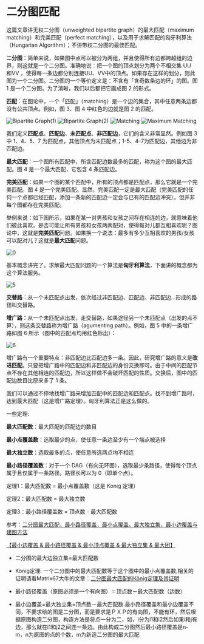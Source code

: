 # 二分图匹配

这篇文章讲无权二分图（unweighted bipartite graph）的最大匹配（maximum matching）和完美匹配（perfect matching），以及用于求解匹配的匈牙利算法（Hungarian Algorithm）；不讲带权二分图的最佳匹配。

**二分图**：简单来说，如果图中点可以被分为两组，并且使得所有边都跨越组的边界，则这就是一个二分图。准确地说：把一个图的顶点划分为两个不相交集 UU 和VV ，使得每一条边都分别连接UU、VV中的顶点。如果存在这样的划分，则此图为一个二分图。二分图的一个等价定义是：不含有「含奇数条边的环」的图。图 1 是一个二分图。为了清晰，我们以后都把它画成图 2 的形式。

**匹配**：在图论中，一个「匹配」（matching）是一个边的集合，其中任意两条边都没有公共顶点。例如，图 3、图 4 中红色的边就是图 2 的匹配。

![Bipartite Graph(1)](https://img.renfei.org/2013/08/1.png)  ![Bipartite Graph(2)](https://img.renfei.org/2013/08/2.png)  ![Matching](https://img.renfei.org/2013/08/3.png)  ![Maximum Matching](https://img.renfei.org/2013/08/4.png)

我们定义**匹配点**、**匹配边**、**未匹配点**、**非匹配边**，它们的含义非常显然。例如图 3 中 1、4、5、7 为匹配点，其他顶点为未匹配点；1-5、4-7为匹配边，其他边为非匹配边。

**最大匹配**：一个图所有匹配中，所含匹配边数最多的匹配，称为这个图的最大匹配。图 4 是一个最大匹配，它包含 4 条匹配边。

**完美匹配**：如果一个图的某个匹配中，所有的顶点都是匹配点，那么它就是一个完美匹配。图 4 是一个完美匹配。显然，完美匹配一定是最大匹配（完美匹配的任何一个点都已经匹配，添加一条新的匹配边一定会与已有的匹配边冲突）。但并非每个图都存在完美匹配。

举例来说：如下图所示，如果在某一对男孩和女孩之间存在相连的边，就意味着他们彼此喜欢。是否可能让所有男孩和女孩两两配对，使得每对儿都互相喜欢呢？图论中，这就是**完美匹配**问题。如果换一个说法：最多有多少互相喜欢的男孩/女孩可以配对儿？这就是**最大匹配**问题。

![0](https://img.renfei.org/2013/08/0.png)

基本概念讲完了。求解最大匹配问题的一个算法是**匈牙利算法**，下面讲的概念都为这个算法服务。

![5](https://img.renfei.org/2013/08/5.png)

**交替路**：从一个未匹配点出发，依次经过非匹配边、匹配边、非匹配边…形成的路径叫交替路。

**增广路**：从一个未匹配点出发，走交替路，如果途径另一个未匹配点（出发的点不算），则这条交替路称为增广路（agumenting path）。例如，图 5 中的一条增广路如图 6 所示（图中的匹配点均用红色标出）：

![6](https://img.renfei.org/2013/08/6.png)

增广路有一个重要特点：非匹配边比匹配边多一条。因此，研究增广路的意义是**改进匹配**。只要把增广路中的匹配边和非匹配边的身份交换即可。由于中间的匹配节点不存在其他相连的匹配边，所以这样做不会破坏匹配的性质。交换后，图中的匹配边数目比原来多了 1 条。

我们可以通过不停地找增广路来增加匹配中的匹配边和匹配点。找不到增广路时，达到最大匹配（这是增广路定理）。匈牙利算法正是这么做的。

一些定理:

**最大匹配数**：最大匹配的匹配边的数目

**最小点覆盖数**：选取最少的点，使任意一条边至少有一个端点被选择

**最大独立数**：选取最多的点，使任意所选两点均不相连

**最小路径覆盖数**：对于一个 DAG（有向无环图），选取最少条路径，使得每个顶点属于且仅属于一条路径。路径长可以为 0（即单个点）。

定理1：最大匹配数 = 最小点覆盖数（这是 Konig 定理）

定理2：最大匹配数 = 最大独立数

定理3：最小路径覆盖数 = 顶点数 - 最大匹配数



参考：[二分图最大匹配，最小路径覆盖，最小点覆盖，最大独立集，最小边覆盖与建图方法](http://blog.csdn.net/hitwhacmer1/article/details/46718793)

[【最小边覆盖 & 最小路径覆盖 & 最小顶点覆盖 & 最大独立集 & 最大团】](http://blog.csdn.net/leolin_/article/details/7199688)

-   二分图的最大边独立集=最大匹配数

-   König定理: 一个二分图中的最大匹配数等于这个图中的最小点覆盖数,相关的证明请看Matrix67大牛的文章：[二分图最大匹配的König定理及其证明](http://www.matrix67.com/blog/archives/116)

-   最小路径覆盖（原图必须是一个有向图）＝顶点数－最大匹配数（边数）

-   最小边覆盖=最大独立集=顶点数－最大匹配数.最小路径覆盖和最小边覆盖不同，不要求给的图是二分图，而是要求是ＰＸＰ的有向图，不能有环，然后根据原图构造二分图，构造方法是将点一分为二，如，i分为i1和i2然后如果i和j有边，那么就在i1和j2之间连一条边。由此构成二分图然后最小路径覆盖是n-m，n为原图的点的个数，m为新造二分图的最大匹配​
